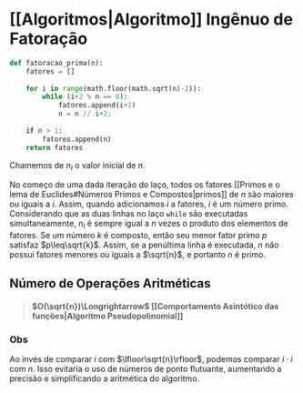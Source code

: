 # [[Algoritmos|Algoritmo]] Ingênuo de Fatoração
```Python
def fatoracao_prima(n):
	fatores = []
	
	for i in range(math.floor(math.sqrt(n)-2)):
		while (i+2 % n == 0):
			fatores.append(i+2)
			n = n // i+2;
			
	if n > 1:
		fatores.append(n)
	return fatores
```

Chamemos de $n_I$ o valor inicial de $n$.

No começo de uma dada iteração do laço, todos os fatores [[Primos e o lema de Euclides#Números Primos e Compostos|primos]] de $n$ são maiores ou iguais a $i$. 
Assim, quando adicionamos $i$ a $\mbox{fatores}$, $i$ é um número primo. 
Considerando que as duas linhas no laço `while` são executadas simultaneamente, $n_I$ é sempre igual a $n$ vezes o produto dos elementos de $\mbox{fatores}$.
Se um número $k$ é composto, então seu menor fator primo $p$ satisfaz $p\leq\sqrt{k}$.
Assim, se a penúltima linha é executada, $n$ não possui fatores menores ou iguais a $\sqrt{n}$, e portanto $n$ é primo.

## Número de Operações Aritméticas
> #### $O(\sqrt{n})\Longrightarrow$ [[Comportamento Asintótico das funções|Algoritmo Pseudopolinomial]]


### Obs
Ao invés de comparar $i$ com $\lfloor\sqrt{n}\rfloor$, podemos comparar $i\cdot i$ com $n$. Isso evitaria o uso de números de ponto flutuante, aumentando a precisão e simplificando a aritmética do algoritmo.